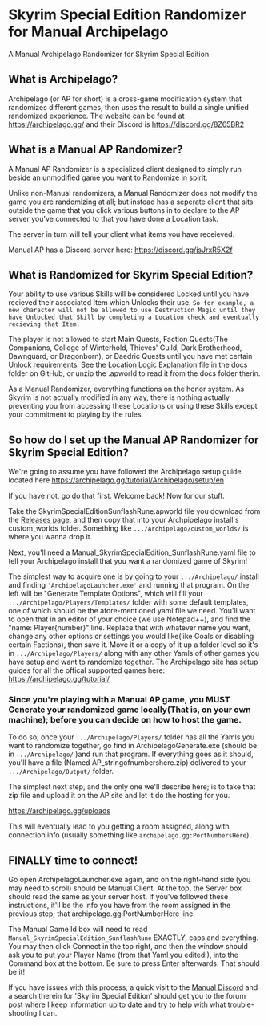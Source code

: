 # Skyrim Special Edition Randomizer for Manual Archipelago
 A Manual Archipelago Randomizer for Skyrim Special Edition

## What is Archipelago?

Archipelago (or AP for short) is a cross-game modification system that randomizes different games, then uses the result to build a single unified randomized experience.
The website can be found at https://archipelago.gg/ and their Discord is https://discord.gg/8Z65BR2

## What is a Manual AP Randomizer?

A Manual AP Randomizer is a specialized client designed to simply run beside an unmodified game you want to Randomize in spirit.

Unlike non-Manual randomizers, a Manual Randomizer does not modify the game you are randomizing at all; but instead has a seperate client that sits outside the game that you click various buttons in to declare to the AP server you've connected to that you have done a Location task.

The server in turn will tell your client what items you have receieved.

Manual AP has a Discord server here: https://discord.gg/jsJrxR5X2f

## What is Randomized for Skyrim Special Edition?

Your ability to use various Skills will be considered Locked until you have recieved their associated Item which Unlocks their use.
    `So for example, a new character will not be allowed to use Destruction Magic until they have Unlocked that Skill by completing a Location check and eventually recieving that Item.`

The player is not allowed to start Main Quests, Faction Quests(The Companions, College of Winterhold, Thieves' Guild, Dark Brotherhood, Dawnguard, or Dragonborn), or Daedric Quests until you have met certain Unlock requirements. See the [Location Logic Explanation](docs/en_SkyrimSpecialEdition_Location%20Logic%20Explanation.txt) file in the docs folder on GitHub, or unzip the .apworld to read it from the docs folder therin.

As a Manual Randomizer, everything functions on the honor system. As Skyrim is not actually modified in any way, there is nothing actually preventing you from accessing these Locations or using these Skills except your commitment to playing by the rules.

## So how do I set up the Manual AP Randomizer for Skyrim Special Edition?

We're going to assume you have followed the Archipelago setup guide located here https://archipelago.gg/tutorial/Archipelago/setup/en

If you have not, go do that first.
Welcome back! Now for our stuff.

Take the SkyrimSpecialEditionSunflashRune.apworld file you download from the [Releases page](https://github.com/SunflashRune/Skyrim-Special-Edition-Randomizer-for-Manual-Archipelago/releases/latest), and then copy that into your Archpipelago install's custom_worlds folder. Something like `.../Archipelago/custom_worlds/` is where you wanna drop it.

Next, you'll need a Manual_SkyrimSpecialEdition_SunflashRune.yaml file to tell your Archipelago install that you want a randomized game of Skyrim!

The simplest way to acquire one is by going to your `.../Archipelago/` install and finding `'ArchipelagoLauncher.exe'` and running that program.
On the left will be "Generate Template Options", which will fill your `.../Archipelago/Players/Templates/` folder with some default templates, one of which should be the afore-mentioned yaml file we need.
You'll want to open that in an editor of your choice (we use Notepad++), and find the "name: Player{number}" line. Replace that with whatever name you want, change any other options or settings you would like(like Goals or disabling certain Factions), then save it.
Move it or a copy of it up a folder level so it's in `.../Archipelago/Players/` along with any other Yamls of other games you have setup and want to randomize together.
The Archipelago site has setup guides for all the offical supported games here: https://archipelago.gg/tutorial/

### Since you're playing with a Manual AP game, you MUST Generate your randomized game locally(That is, on your own machine); before you can decide on how to host the game.

To do so, once your `.../Archipelago/Players/` folder has all the Yamls you want to randomize together, go find in ArchipelagoGenerate.exe (should be in `.../Archipelago/` )and run that program.
If everything goes as it should, you'll have a file (Named AP_stringofnumbershere.zip) delivered to your `.../Archipelago/Output/` folder.

The simplest next step, and the only one we'll describe here; is to take that zip file and upload it on the AP site and let it do the hosting for you.

https://archipelago.gg/uploads

This will eventually lead to you getting a room assigned, along with connection info (usually something like `archipelago.gg:PortNumbersHere`).

## FINALLY time to connect!

Go open ArchipelagoLauncher.exe again, and on the right-hand side (you may need to scroll) should be Manual Client.
At the top, the Server box should read the same as your server host. If you've followed these instructions, it'll be the info you have from the room assigned in the previous step; that archipelago.gg:PortNumberHere line. 

The Manual Game Id box will need to read `Manual_SkyrimSpecialEdition_SunflashRune`  EXACTLY, caps and everything.
You may then click Connect in the top right, and then the window should ask you to put your Player Name (from that Yaml you edited!), into the Command box at the bottom. Be sure to press Enter afterwards.
That should be it!


If you have issues with this process, a quick visit to the [Manual Discord](https://discord.gg/jsJrxR5X2f) and a search therein for 'Skyrim Special Edition' should get you to the forum post where I keep information up to date and try to help with what trouble-shooting I can. 

